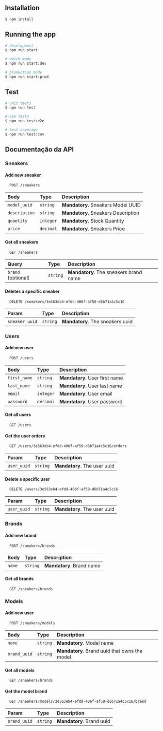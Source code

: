 ## Installation

```bash
$ npm install
```

## Running the app

```bash
# development
$ npm run start

# watch mode
$ npm run start:dev

# production mode
$ npm run start:prod
```

## Test

```bash
# unit tests
$ npm run test

# e2e tests
$ npm run test:e2e

# test coverage
$ npm run test:cov
```


## Documentação da API

### Sneakers

#### Add new sneaker

```http
  POST /sneakers
```

| Body   | Type       | Description                           |
| :---------- | :--------- | :---------------------------------- |
| `model_uuid` | `string` | **Mandatory**. Sneakers Model UUID |
| `description` | `string` | **Mandatory**. Sneakers Description |
| `quantity` | `integer` | **Mandatory**. Stock Quantity |
| `price` | `decimal` | **Mandatory**. Sneakers Price |


#### Get all sneakers

```http
  GET /sneakers
```

| Query   | Type      | Description                                   |
| :---------- | :--------- | :------------------------------------------ |
| `brand` (optional)      | `string` | **Mandatory**. The sneakers brand name |


#### Deletes a specific sneaker

```http
  DELETE /sneakers/3e563eb4-efdd-406f-af59-d6b71a4c5c16
```

| Param   | Type      | Description                                   |
| :---------- | :--------- | :------------------------------------------ |
| `sneaker_uuid`       | `string` | **Mandatory**. The sneakers uuid |

### Users

#### Add new user

```http
  POST /users
```

| Body   | Type       | Description                           |
| :---------- | :--------- | :---------------------------------- |
| `first_name` | `string` | **Mandatory**. User first name |
| `last_name` | `string` | **Mandatory**. User last name |
| `email` | `integer` | **Mandatory**. User email |
| `password` | `decimal` | **Mandatory**. User password |

#### Get all users

```http
  GET /users
```

#### Get the user orders

```http
  GET /users/3e563eb4-efdd-406f-af59-d6b71a4c5c16/orders
```

| Param   | Type      | Description                                   |
| :---------- | :--------- | :------------------------------------------ |
| `user_uuid`       | `string` | **Mandatory**. The user uuid |



#### Delete a specific user

```http
  DELETE /users/3e563eb4-efdd-406f-af59-d6b71a4c5c16
```

| Param   | Type      | Description                                   |
| :---------- | :--------- | :------------------------------------------ |
| `user_uuid`       | `string` | **Mandatory**. The user uuid |


### Brands

#### Add new brand

```http
  POST /sneakers/brands
```

| Body   | Type       | Description                           |
| :---------- | :--------- | :---------------------------------- |
| `name` | `string` | **Mandatory**. Brand name |

#### Get all brands

```http
  GET /sneakers/brands
```

### Models

#### Add new user

```http
  POST /sneakers/models
```

| Body   | Type       | Description                           |
| :---------- | :--------- | :---------------------------------- |
| `name` | `string` | **Mandatory**. Model name |
| `brand_uuid` | `string` | **Mandatory**. Brand uuid that owns the model |


#### Get all models

```http
  GET /sneakers/brands
```

#### Get the model brand

```http
  GET /sneakers/models/3e563eb4-efdd-406f-af59-d6b71a4c5c16/brand
```

| Param   | Type      | Description                                   |
| :---------- | :--------- | :------------------------------------------ |
| `brand_uuid`       | `string` | **Mandatory**. Brand uuid |